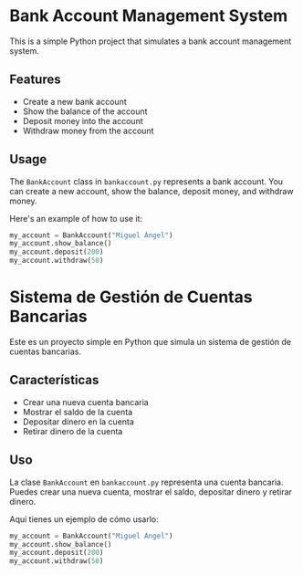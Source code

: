 # Bank Account Management System

This is a simple Python project that simulates a bank account management system.

## Features

- Create a new bank account
- Show the balance of the account
- Deposit money into the account
- Withdraw money from the account

## Usage

The `BankAccount` class in `bankaccount.py` represents a bank account. You can create a new account, show the balance, deposit money, and withdraw money.

Here's an example of how to use it:

```python
my_account = BankAccount("Miguel Ángel")
my_account.show_balance()
my_account.deposit(200)
my_account.withdraw(50)
```


# Sistema de Gestión de Cuentas Bancarias

Este es un proyecto simple en Python que simula un sistema de gestión de cuentas bancarias.

## Características

- Crear una nueva cuenta bancaria
- Mostrar el saldo de la cuenta
- Depositar dinero en la cuenta
- Retirar dinero de la cuenta

## Uso

La clase `BankAccount` en `bankaccount.py` representa una cuenta bancaria. Puedes crear una nueva cuenta, mostrar el saldo, depositar dinero y retirar dinero.

Aquí tienes un ejemplo de cómo usarlo:

```python
my_account = BankAccount("Miguel Ángel")
my_account.show_balance()
my_account.deposit(200)
my_account.withdraw(50)
```